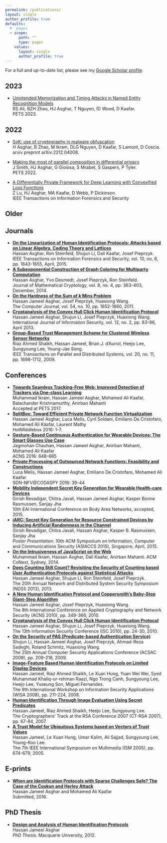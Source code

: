 ```yaml
---
permalink: /publications/
layout: single
author_profile: true
defaults:
  # _pages
  - scope:
      path: ""
      type: pages
    values:
      layout: single
      author_profile: true
---
```


For a full and up-to-date list, please see my [Google Scholar profile](https://scholar.google.com.au/citations?user=qAW2S9rkzfMC&hl=en).

## 2023

- [Unintended Memorization and Timing Attacks in Named Entity Recognition Models](https://arxiv.org/abs/2211.02245)  
RS Ali, BZH Zhao, HJ Asghar, T Nguyen, ID Wood, D Kaafar.  
PETS 2023.

## 2022

- [SoK: use of cryptography in malware obfuscation](https://arxiv.org/abs/2212.04008)  
H Asghar, B Zhao, M Ikram, DLG Nguyen, D Kaafar, S Lamont, D Coscia.  
arxiv preprint arXiv:2212.04008.

- [Making the most of parallel composition in differential privacy](https://arxiv.org/abs/2109.09078)  
J Smith, HJ Asghar, G Gioiosa, S Mrabet, S Gaspers, P Tyler.  
PETS 2022.

- [A Differentially Private Framework for Deep Learning with Convexified Loss Functions](https://ieeexplore.ieee.org/abstract/document/9762326)  
Z Lu, HJ Asghar, MA Kaafar, D Webb, P Dickinson.   
IEEE Transactions on Information Forensics and Security

## Older 

<html>
<body>

<h2>Journals</h2>
<ul>
<li><strong><a href="http://www.nicta.com.au/pub?id=8360">On the Linearization of Human Identification Protocols: Attacks based on Linear Algebra, Coding Theory and Lattices</a></strong><br />
Hassan Asghar, Ron Steinfeld, Shujun Li, Dali Kaafar, Josef Pieprzyk.<br />
IEEE Transactions on Information Forensics and Security, vol. 10, no, 8, pp. 1643-1655, April, 2015.</li>
<li><strong><a href="http://www.nicta.com.au/pub?id=8180">A Subexponential Construction of Graph Coloring for Multiparty Computation</a></strong><br />
Hassan Asghar, Yvo Desmedt, Josef Pieprzyk, Ron Steinfeld.<br />
Journal of Mathematical Cryptology, vol. 8, no. 4, pp. 363-403, December, 2014.</li>
<li><a href="http://nrg.nicta.com.au/wp-content/uploads/sites/5/2014/05/note.pdf"><strong>On the Hardness of the Sum of <i>k</i> Mins Problem</strong></a><br />
Hassan Jameel Asghar, Josef Pieprzyk, Huaxiong Wang.<br />
The Computer Journal, vol. 54, no. 10, pp. 1652-1660, 2011.</li>
<li><a href="https://eprint.iacr.org/2010/478.pdf"><strong>Cryptanalysis of the Convex Hull Click Human Identification Protocol</strong></a><br />
Hassan Jameel Asghar, Shujun Li, Josef Pieprzyk, Huaxiong Wang.<br />
International Journal of Information Security, vol. 12, no. 2, pp. 83-96, April 2013.</li>
<li><a href="http://uclab.khu.ac.kr/resources/publication/J_74.pdf"><strong>Group-Based Trust Management Scheme for Clustered Wireless Sensor Networks</strong></a><br />
Riaz Ahmed Shaikh, Hassan Jameel, Brian J. d’Auriol, Heejo Lee, Sungyoung Lee, Young-Jae Song.<br />
IEEE Transactions on Parallel and Distributed Systems, vol. 20, no. 11, pp. 1698-1712, 2009.</li>
</ul>
<h2>Conferences</h2>
<ul>
<li><a href="http://arxiv.org/abs/1603.06289"><strong>Towards Seamless Tracking-Free Web: Improved Detection of Trackers via One-class Learning</strong></a><br />
Muhammad Ikram, Hassan Jameel Asghar, Mohamed Ali Kaafar, Balachander Krishnamurthy, Anirban Mahanti<br />
Accepted at PETS 2017.</li>
<li><a href="https://arxiv.org/abs/1605.03772"><strong>SplitBox: Toward Efficient Private Network Function Virtualization</strong></a><br />
Hassan Jameel Asghar, Luca Melis, Cyril Soldani, Emiliano De Cristofaro, Mohamed Ali Kâafar, Laurent Mathy<br />
HotMIddlebox 2016: 1-7.</li>
<li><a href="https://arxiv.org/abs/1412.2855"><strong>Gesture-Based Continuous Authentication for Wearable Devices: The Smart Glasses Use Case</strong></a><br />
Jagmohan Chauhan, Hassan Jameel Asghar, Anirban Mahanti, Mohamed Ali Kaafar<br />
ACNS 2016: 648-665</li>
<li><a href="https://eprint.iacr.org/2015/949"><strong>Private Processing of Outsourced Network Functions: Feasibility and Constructions</strong></a><br />
Luca Melis, Hassan Jameel Asghar, Emiliano De Cristofaro, Mohamed Ali Kaafar<br />
SDN-NFV@CODASPY 2016: 39-44</li>
<li><strong><a href="http://www.cs.ox.ac.uk/files/7434/Bodynets_09.pdf">Mobility Independent Secret Key Generation for Wearable Health-care Devices</a></strong><br />
Girish Revadigar, Chitra Javali, Hassan Jameel Asghar, Kasper Bonne Rasmussen, Sanjay Jha<br />
10th EAI International Conference on Body Area Networks, accepted, 2015.</li>
<li><strong><a href="http://www.nicta.com.au/pub?id=8905">iARC: Secret Key Generation for Resource Constrained Devices by Inducing Artificial Randomness in the Channel</a></strong><br />
Girish Revadigar, Chitra Javali, Hassan Asghar, Kasper B. Rasmussen, Sanjay Jha<br />
<i>Poster Presentation.</i> 10th ACM Symposium on Information, Computer and Communications Security (ASIACCS 2015), Singapore, April, 2015.</li>
<li><strong><a href="http://www.nicta.com.au/pub?id=8576">On the Intrusiveness of JavaScript on the Web</a></strong><br />
Muhammad Ikram, Hassan Asghar, Dali Kaafar, Anirban Mahanti. ACM CoNext, Sydney, 2014.</li>
<li><a href="http://eprint.iacr.org/2012/659.pdf"><strong>Does Counting Still Count? Revisiting the Security of Counting based User Authentication Protocols against Statistical Attacks</strong></a><br />
Hassan Jameel Asghar, Shujun Li, Ron Steinfeld, Josef Pieprzyk.<br />
The 20th Annual Network and Distributed System Security Symposium (NDSS 2013), 2013.</li>
<li><a href="https://eprint.iacr.org/2010/316.pdf"><strong>A New Human Identification Protocol and Coppersmith’s Baby-Step Giant-Step Algorithm</strong></a><br />
Hassan Jameel Asghar, Josef Pieprzyk, Huaxiong Wang.<br />
The 8th International Conference on Applied Cryptography and Network Security (ACNS 2010), pp. 349-366, 2010.</li>
<li><a href="https://eprint.iacr.org/2010/478.pdf"><strong>Cryptanalysis of the Convex Hull Click Human Identification Protocol</strong></a><br />
Hassan Jameel Asghar, Shujun Li, Josef Pieprzyk, Huaxiong Wang.<br />
The 13th Information Security Conference (ISC 2010), pp. 24-30, 2010.</li>
<li><a href="http://eprint.iacr.org/2009/476.pdf"><strong>On the Security of PAS (Predicate-based Authentication Service)</strong></a><br />
Shujun Li, Hassan Jameel Asghar, Josef Pieprzyk, Ahmad-Reza Sadeghi, Roland Schmitz, Huaxiong Wang.<br />
The 25th Annual Computer Security Applications Conference (ACSAC 2009), pp. 209-218, 2009.</li>
<li><a href="http://uclab.khu.ac.kr/resources/publication/C_165.pdf"><strong>Image-Feature Based Human Identification Protocols on Limited Display Devices</strong></a><br />
Hassan Jameel, Riaz Ahmed Shaikh, Le Xuan Hung, Yuan Wei Wei, Syed Muhammad Khaliq-ur-rehman Raazi, Ngo Trong Canh, Sungyoung Lee, Heejo Lee, Yuseung Son, Miguel Fernandes.<br />
The 9th International Workshop on Information Security Applications (WISA 2008), pp. 211-224, 2008.</li>
<li><a href="http://uclab.khu.ac.kr/resources/publication/C_80.pdf"><strong>Human Identification Through Image Evaluation Using Secret Predicates</strong></a><br />
Hassan Jameel, Riaz Ahmed Shaikh, Heejo Lee, Sungyoung Lee.<br />
The Cryptographers’ Track at the RSA Conference 2007 (CT-RSA 2007), pp. 67-84, 2007.</li>
<li><a href="http://uclab.khu.ac.kr/resources/publication/C_55.pdf"><strong>A Trust Model for Ubiquitous Systems based on Vectors of Trust Values</strong></a><br />
Hassan Jameel, Le Xuan Hung, Umar Kalim, Ali Sajjad, Sungyoung Lee, Young-Koo Lee.<br />
The 7th IEEE International Symposium on Multimedia (ISM 2005), pp. 674-679, 2005.</li>
</ul>
<h2>E-prints</h2>
<ul>
<li><a href="https://eprint.iacr.org/2015/1231.pdf"><strong>When are Identification Protocols with Sparse Challenges Safe? The Case of the Coskun and Herley Attack</strong> </a><br />
Hassan Jameel Asghar and Mohamed Ali Kaafar<br />
Submitted, 2016.</li>
</ul>
<h2>PhD Thesis</h2>
<ul>
<li><a href="http://nrg.nicta.com.au/wp-content/uploads/sites/5/2014/05/thesis_submitted.pdf"><strong>Design and Analysis of Human Identification Protocols</strong></a><br />
Hassan Jameel Asghar<br />
<i>PhD Thesis.</i> Macquarie University, 2012.</li>
</ul> 
  
</body>
</html>
